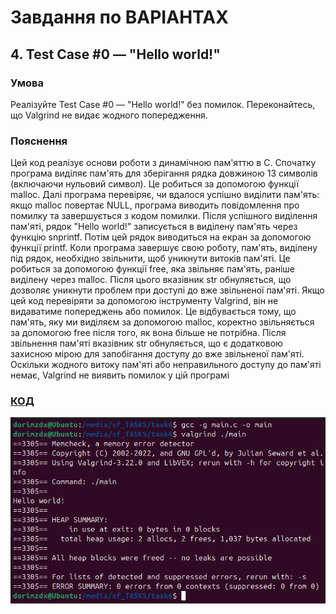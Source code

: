 # Завдання по ВАРІАНТАХ
## 4. Test Case #0 — "Hello world!"
### Умова 
Реалізуйте Test Case #0 — "Hello world!" без помилок. Переконайтесь, що Valgrind не видає жодного попередження.
### Пояснення
Цей код реалізує основи роботи з динамічною пам'яттю в C. Спочатку програма виділяє пам'ять для зберігання рядка довжиною 13 символів (включаючи нульовий символ). Це робиться за допомогою функції malloc. Далі програма перевіряє, чи вдалося успішно виділити пам'ять: якщо malloc повертає NULL, програма виводить повідомлення про помилку та завершується з кодом помилки.
Після успішного виділення пам'яті, рядок "Hello world!" записується в виділену пам'ять через функцію snprintf. Потім цей рядок виводиться на екран за допомогою функції printf.
Коли програма завершує свою роботу, пам'ять, виділену під рядок, необхідно звільнити, щоб уникнути витоків пам'яті. Це робиться за допомогою функції free, яка звільняє пам'ять, раніше виділену через malloc. Після цього вказівник str обнуляється, що дозволяє уникнути проблем при доступі до вже звільненої пам'яті.
Якщо цей код перевіряти за допомогою інструменту Valgrind, він не видаватиме попереджень або помилок. Це відбувається тому, що пам'ять, яку ми виділяєм за допомогою malloc, коректно звільняється за допомогою free після того, як вона більше не потрібна. Після звільнення пам'яті вказівник str обнуляється, що є додатковою захисною мірою для запобігання доступу до вже звільненої пам'яті. Оскільки жодного витоку пам'яті або неправильного доступу до пам'яті немає, Valgrind не виявить помилок у цій програмі <br>
### [КОД](main.c)<br>
![](Screenshot%20from%202025-04-18%2009-49-25.png)
